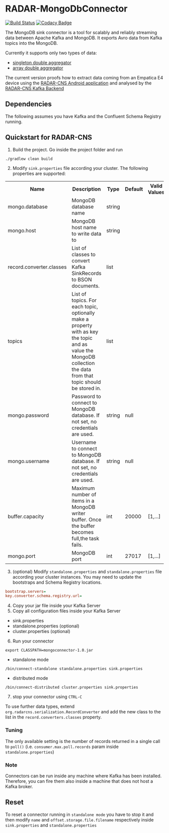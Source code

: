 # RADAR-MongoDbConnector

[![Build Status](https://travis-ci.org/RADAR-CNS/RADAR-MongoDbConnector.svg?branch=master)](https://travis-ci.org/RADAR-CNS/RADAR-MongoDbConnector)
[![Codacy Badge](https://api.codacy.com/project/badge/Grade/64eb2330ca7146fcb0b823816f44fcb8)](https://www.codacy.com/app/RADAR-CNS/RADAR-MongoDbConnector?utm_source=github.com&amp;utm_medium=referral&amp;utm_content=RADAR-CNS/RADAR-MongoDbConnector&amp;utm_campaign=Badge_Grade)

The MongoDB sink connector is a tool for scalably and reliably streaming data between Apache Kafka and MongoDB. It exports Avro data from Kafka topics into the MongoDB.
 
Currently it supports only two types of data:
 - [singleton double aggregator](https://github.com/RADAR-CNS/RADAR-Backend/blob/master/src/main/resources/avro/aggregator/double_aggregator.avsc)
 - [array double aggregator](https://github.com/RADAR-CNS/RADAR-Backend/blob/master/src/main/resources/avro/aggregator/double_array_aggregator.avsc)

The current version proofs how to extract data coming from an Empatica E4 device using the [RADAR-CNS Android application](https://github.com/RADAR-CNS/RADAR-AndroidApplication) and analysed by the [RADAR-CNS Kafka Backend](https://github.com/RADAR-CNS/RADAR-Backend) 

## Dependencies

The following assumes you have Kafka and the Confluent Schema Registry running.

## Quickstart for RADAR-CNS

1. Build the project. Go inside the project folder and run
```shell
./gradlew clean build
```
2. Modify `sink.properties` file according your cluster. The following properties are supported:

<table class="data-table"><tbody>
<tr>
<th>Name</th>
<th>Description</th>
<th>Type</th>
<th>Default</th>
<th>Valid Values</th>
<th>Importance</th>
</tr>
<tr>
<td>mongo.database</td><td>MongoDB database name</td><td>string</td><td></td><td></td><td>high</td></tr>
<tr>
<td>mongo.host</td><td>MongoDB host name to write data to</td><td>string</td><td></td><td></td><td>high</td></tr>
<tr>
<td>record.converter.classes</td><td>List of classes to convert Kafka SinkRecords to BSON documents.</td><td>list</td><td></td><td></td><td>high</td></tr>
<tr>
<td>topics</td><td>List of topics. For each topic, optionally make a property with as key the topic and as value the MongoDB collection the data from that topic should be stored in.</td><td>list</td><td></td><td></td><td>high</td></tr>
<tr>
<td>mongo.password</td><td>Password to connect to MongoDB database. If not set, no credentials are used.</td><td>string</td><td>null</td><td></td><td>medium</td></tr>
<tr>
<td>mongo.username</td><td>Username to connect to MongoDB database. If not set, no credentials are used.</td><td>string</td><td>null</td><td></td><td>medium</td></tr>
<tr>
<td>buffer.capacity</td><td>Maximum number of items in a MongoDB writer buffer. Once the buffer becomes full,the task fails.</td><td>int</td><td>20000</td><td>[1,...]</td><td>low</td></tr>
<tr>
<td>mongo.port</td><td>MongoDB port</td><td>int</td><td>27017</td><td>[1,...]</td><td>low</td></tr>
</tbody></table>

3. (optional) Modify `standalone.properties` and `standalone.properties` file according your cluster instances. You may need to update the bootstraps and Schema Registry locations.
```ini
bootstrap.servers=
key.converter.schema.registry.url=
```
4. Copy your jar file inside your Kafka Server
5. Copy all configuration files inside your Kafka Server
  - sink.properties 
  - standalone.properties (optional)
  - cluster.properties (optional)
6. Run your connector
```shell
export CLASSPATH=mongoconnector-1.0.jar
```
  - standalone mode

  ```shell
  /bin/connect-standalone standalone.properties sink.properties
  ```
  - distributed mode

  ```shell
  /bin/connect-distributed cluster.properties sink.properties
  ```
7. stop your connector using `CTRL-C`

To use further data types, extend `org.radarcns.serialization.RecordConverter` and add the new class to the list in the `record.converters.classes` property.
 
### Tuning
The only available setting is the number of records returned in a single call to `poll()` (i.e. `consumer.max.poll.records` param inside `standalone.properties`)

### Note
Connectors can be run inside any machine where Kafka has been installed. Therefore, you can fire them also inside a machine that does not host a Kafka broker.

## Reset
To reset a connector running in `standalone mode` you have to stop it and then modify `name` and `offset.storage.file.filename` respectively inside `sink.properties` and `standalone.properties`

